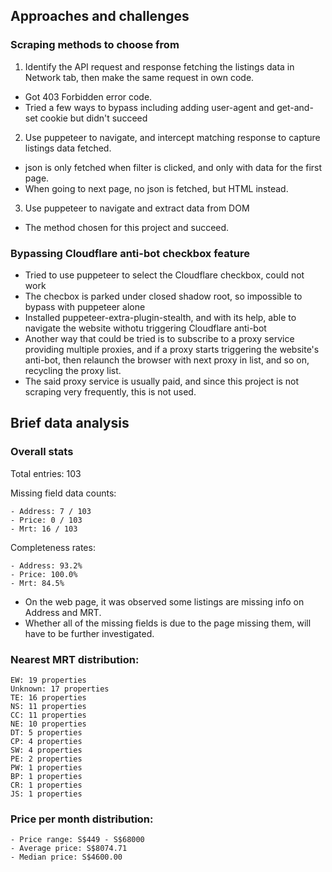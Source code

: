 ## Approaches and challenges
### Scraping methods to choose from
1. Identify the API request and response fetching the listings data in Network tab, then make the same request in own code.
- Got 403 Forbidden error code.
- Tried a few ways to bypass including adding user-agent and get-and-set cookie but didn't succeed
2. Use puppeteer to navigate, and intercept matching response to capture listings data fetched.
- json is only fetched when filter is clicked, and only with data for the first page.
- When going to next page, no json is fetched, but HTML instead.
3. Use puppeteer to navigate and extract data from DOM
- The method chosen for this project and succeed.

### Bypassing Cloudflare anti-bot checkbox feature
- Tried to use puppeteer to select the Cloudflare checkbox, could not work
- The checbox is parked under closed shadow root, so impossible to bypass with puppeteer alone
- Installed puppeteer-extra-plugin-stealth, and with its help, able to navigate the website withotu triggering Cloudflare anti-bot
- Another way that could be tried is to subscribe to a proxy service providing multiple proxies, and if a proxy starts triggering the website's anti-bot, then relaunch the browser with next proxy in list, and so on, recycling the proxy list.
- The said proxy service is usually paid, and since this project is not scraping very frequently, this is not used. 

## Brief data analysis
### Overall stats
Total entries: 103

Missing field data counts:
```
- Address: 7 / 103
- Price: 0 / 103
- Mrt: 16 / 103
```

Completeness rates:  
```
- Address: 93.2%
- Price: 100.0%
- Mrt: 84.5%
```
- On the web page, it was observed some listings are missing info on Address and MRT.
- Whether all of the missing fields is due to the page missing them, will have to be further investigated. 

### Nearest MRT distribution:
```
EW: 19 properties
Unknown: 17 properties
TE: 16 properties
NS: 11 properties
CC: 11 properties
NE: 10 properties
DT: 5 properties
CP: 4 properties
SW: 4 properties
PE: 2 properties
PW: 1 properties
BP: 1 properties
CR: 1 properties
JS: 1 properties
```
### Price per month distribution:
```
- Price range: S$449 - S$68000
- Average price: S$8074.71
- Median price: S$4600.00
```
